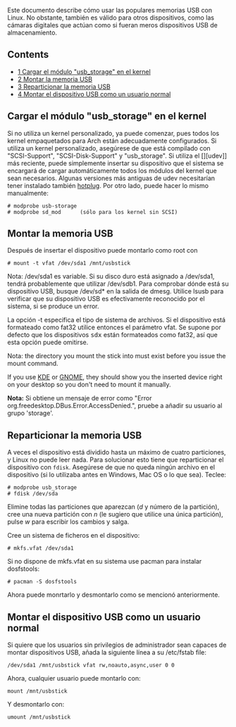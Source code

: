 Este documento describe cómo usar las populares memorias USB con Linux. No obstante, también es válido para otros dispositivos, como las cámaras digitales que actúan como si fueran meros dispositivos USB de almacenamiento.

## Contents

*   [1 Cargar el módulo "usb_storage" en el kernel](#Cargar_el_m.C3.B3dulo_.22usb_storage.22_en_el_kernel)
*   [2 Montar la memoria USB](#Montar_la_memoria_USB)
*   [3 Reparticionar la memoria USB](#Reparticionar_la_memoria_USB)
*   [4 Montar el dispositivo USB como un usuario normal](#Montar_el_dispositivo_USB_como_un_usuario_normal)

## Cargar el módulo "usb_storage" en el kernel

Si no utiliza un kernel personalizado, ya puede comenzar, pues todos los kernel empaquetados para Arch están adecuadamente configurados. Si utiliza un kernel personalizado, asegúrese de que está compilado con "SCSI-Support", "SCSI-Disk-Support" y "usb_storage". Si utiliza el [][udev]] más reciente, puede simplemente insertar su dispositivo que el sistema se encargará de cargar automáticamente todos los módulos del kernel que sean necesarios. Algunas versiones más antiguas de udev necesitarían tener instalado también [hotplug](/index.php?title=HotPlug&action=edit&redlink=1 "HotPlug (page does not exist)"). Por otro lado, puede hacer lo mismo manualmente:

```
# modprobe usb-storage
# modprobe sd_mod      (sólo para los kernel sin SCSI)

```

## Montar la memoria USB

Después de insertar el dispositivo puede montarlo como root con

```
# mount -t vfat /dev/sda1 /mnt/usbstick

```

Nota: /dev/sda1 es variable. Si su disco duro está asignado a /dev/sda1, tendrá probablemente que utilizar /dev/sdb1\. Para comprobar dónde está su dispositivo USB, busque /dev/sd* en la salida de dmesg. Utilice lsusb para verificar que su dispositivo USB es efectivamente reconocido por el sistema, si se produce un error.

La opción -t especifica el tipo de sistema de archivos. Si el dispositivo está formateado como fat32 utilice entonces el parámetro vfat. Se supone por defecto que los dispositivos <tt>sdx</tt> están formateados como fat32, así que esta opción puede omitirse.

Nota: the directory you mount the stick into must exist before you issue the mount command.

If you use [KDE](/index.php/KDE "KDE") or [GNOME](/index.php/GNOME "GNOME"), they should show you the inserted device right on your desktop so you don't need to mount it manually.

**Nota:** Si obtiene un mensaje de error como "Error org.freedesktop.DBus.Error.AccessDenied.", pruebe a añadir su usuario al grupo 'storage'.

## Reparticionar la memoria USB

A veces el dispositivo está dividido hasta un máximo de cuatro particiones, y Linux no puede leer nada. Para solucionar esto tiene que reparticionar el dispositivo con `fdisk`. Asegúrese de que no queda ningún archivo en el dispositivo (si lo utilizaba antes en Windows, Mac OS o lo que sea). Teclee:

```
# modprobe usb_storage
# fdisk /dev/sda

```

Elimine todas las particiones que aparezcan (*d* y número de la partición), cree una nueva partición con *n* (le sugiero que utilice una única partición), pulse *w* para escribir los cambios y salga.

Cree un sistema de ficheros en el dispositivo:

```
# mkfs.vfat /dev/sda1

```

Si no dispone de mkfs.vfat en su sistema use pacman para instalar dosfstools:

```
# pacman -S dosfstools

```

Ahora puede monrtarlo y desmontarlo como se mencionó anteriormente.

## Montar el dispositivo USB como un usuario normal

Si quiere que los usuarios sin privilegios de administrador sean capaces de montar dispositivos USB, añada la siguiente línea a su /etc/fstab file:

```
/dev/sda1 /mnt/usbstick vfat rw,noauto,async,user 0 0

```

Ahora, cualquier usuario puede montarlo con:

```
mount /mnt/usbstick

```

Y desmontarlo con:

```
umount /mnt/usbstick

```